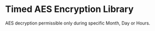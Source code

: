 # Timed AES Encryption Library
AES decryption permissible only during specific Month, Day or Hours.
